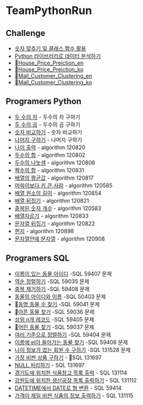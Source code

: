# TeamPythonRun

## Challenge
- [숫자 맞추기 및 클래스 함수 활용](docs/eungyukim/RandomNumber.md)
- [Python 라이브러리로 데이터 분석하기](docs/eungyukim/CrimeOccurrence.md)
- [House_Price_Preiction_en](docs/ml/House_Price_Prediction_en.md)
- [House_Price_Preiction_ko](docs/ml/House_Price_Prediction_ko.md)
- [Mall_Customer_Clustering_en](docs/ml/Mall_Customer_Clustering_en.md)
- [Mall_Customer_Clustering_ko](docs/ml/Mall_Customers_Clustering_ko.md)

## Programers Python
- [두 수의 차](docs/eungyukim/Substaction.md) - 두수의 차 구하기
- [두 수의 곱](docs/eungyukim/programmers_120804.md) - 두수의 곱 구하기
- [숫자 비교하기](docs/eungyukim/algorithm_120807.md) - 숫자 비교하기
- [나머지 구하기](docs/eungyukim/algorithm_120810.md) - 나머지 구하기
- [나이 출력](docs/eungyukim/algorithm_120820.md) - algorithm 120820
- [두수의 합](docs/eungyukim/algorithm_120802.md) - algorithm 120802
- [두수의 나눗셈](docs/eungyukim/algorithm_120806.md) - algorithm 120806
- [짝수의 합](docs/eungyukim/algorithm_120831.md) - algorithm 120831
- [배열의 평균값](docs/eungyukim/algorithm_120817.md) - algorithm 120817
- [머쓱이보다 키 큰 사람](docs/eungyukim/algorithm_120585.md) - algorithm 120585
- [배열 원소의 길이](docs/eungyukim/algorithm_120854.md) - algorithm 120854
- [배열 뒤집기](docs/eungyukim/algorithm_120821.md) - algorithm 120821
- [중복된 숫자 개수](docs/eungyukim/algorithm_120583.md) - algorithm 120583
- [배열자르기](docs/eungyukim/algorithm_120833.md) - algorithm 120833
- [문자열 뒤집기](docs/eungyukim/algorithm_120822.md) - algorithm 120822
- [편지](docs/eungyukim/algorithm_120898.md) - algorithm 120898
- [문자열안에 문자열](docs/eungyukim/algorithm_120908.md) - algorithm 120908

## Programers SQL
- [이름이 있는 동물 아이디](docs/eungyukim/SQL_59407.md) -SQL 59407 문제
- [역순 정렬하기](docs/eungyukim/SQL_59035.md) -SQL 59035 문제
- [중복 제거하기](docs/eungyukim/SQL_59408.md) -SQL 59408 문제
- [동물의 아이디와 이름](docs/eungyukim/SQL_50403.md) -SQL 50403 문제
- [동명 동물 수 찾기](docs/eungyukim/SQL_59041.md) -SQL 59041 문제
- [아픈 동물 찾기](docs/eungyukim/SQL_59036.md) -SQL 59036 문제
- [상위 n개 레코드](docs/eungyukim/SQL_59405.md) -SQL 59405 문제
- [어린 동물 찾기](docs/eungyukim/SQL_59037.md) -SQL 59037 문제
- [여러 기준으로 정렬하기](docs/eungyukim/SQL_59404.md) -SQL 59404 문제
- [이름에 el이 들어가는 동물 찾기](docs/eungyukim/SQL_59408.md) -SQL 59408 문제
- [나이 정보가 없는 회원 수 구하기](docs/eungyukim/SQL_131528.md) -SQL 131528 문제
- [가장 비싼 상품 구하기](docs/eungyukim/SQL_131697.md) - SQL 131697
- [NULL 처리하기](docs/eungyukim/SQL_59410.md) - SQL 131697
- [경기도에 위치한 식품창고 목록 출력](docs/eungyukim/SQL_131114.md) - SQL 131114
- [강원도에 위치한 생산공장 목록 출력하기](docs/eungyukim/SQL_131112.md) - SQL 131112
- [DATETIME에서 DATE로 형 변환](docs/eungyukim/SQL_59414.md) - SQL 59414
- [가격이 제일 비싼 식품의 정보 출력하기](docs/eungyukim/SQL_131115.md) - SQL 131115
